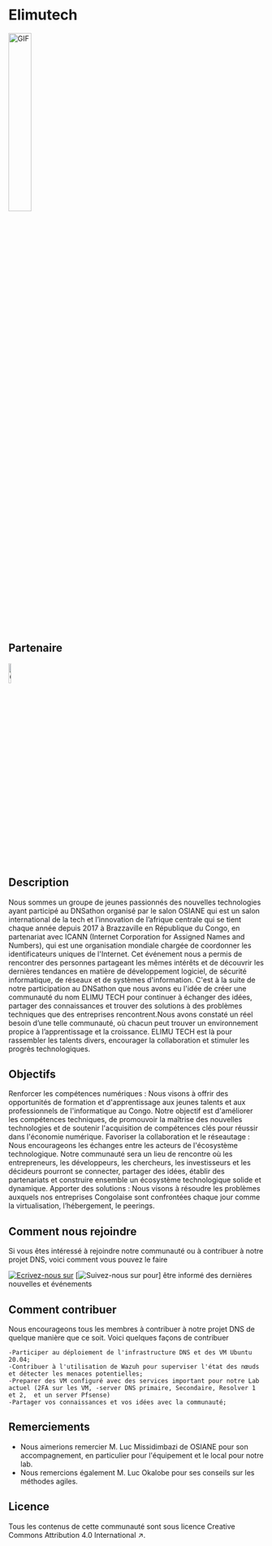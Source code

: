 # Elimutech
 <img align="center" width="30%" alt="GIF" src="https://user-images.githubusercontent.com/140571749/257532390-9c1dc640-b1fe-4fb8-83d0-44067b9a58a9.png"/>
 
## Partenaire
 <img align="center" width="10%" alt="GIF" src="https://user-images.githubusercontent.com/140571749/257671926-65f8d186-4857-4d8e-8605-52353c169666.png"/>
 
## Description

<p>
Nous sommes un groupe de jeunes passionnés des nouvelles technologies ayant participé au DNSathon organisé par le salon OSIANE qui est un salon international de la tech et l’innovation de l’afrique centrale qui se tient chaque année depuis 2017 à Brazzaville en République du Congo, en partenariat avec ICANN (Internet Corporation for Assigned Names  and Numbers), qui est une organisation mondiale chargée de coordonner les identificateurs uniques de l'Internet. Cet événement nous a permis de rencontrer des personnes partageant les mêmes intérêts et de découvrir les dernières tendances en matière de développement logiciel, de sécurité informatique, de réseaux et de systèmes d'information.
C'est à la suite de notre participation au DNSathon que nous avons eu l'idée de créer une communauté du nom ELIMU TECH pour continuer à échanger des idées, partager des connaissances et trouver des solutions à des problèmes techniques que des entreprises rencontrent.Nous avons constaté un réel besoin d’une telle communauté, où chacun peut trouver un environnement propice à l’apprentissage et la croissance. ELIMU TECH est là pour rassembler les talents divers, encourager la collaboration et stimuler les progrès technologiques.
</p>
 
## Objectifs

Renforcer les compétences numériques : Nous visons à offrir des opportunités de formation et d'apprentissage aux jeunes talents et aux professionnels de l'informatique au Congo. Notre objectif est d'améliorer les compétences techniques, de promouvoir la maîtrise des nouvelles technologies et de soutenir l'acquisition de compétences clés pour réussir dans l'économie numérique.
Favoriser la collaboration et le réseautage : Nous encourageons les échanges entre les acteurs de l'écosystème technologique. Notre communauté sera un lieu de rencontre où les entrepreneurs, les développeurs, les chercheurs, les investisseurs et les décideurs pourront se connecter, partager des idées, établir des partenariats et construire ensemble un écosystème technologique solide et dynamique.
Apporter des solutions : Nous visons à résoudre les problèmes auxquels nos entreprises Congolaise sont confrontées chaque jour comme la virtualisation, l’hébergement, le peerings.


## Comment nous rejoindre

Si vous êtes intéressé à rejoindre notre communauté ou à contribuer à notre projet DNS, voici comment vous pouvez le faire

   [![  Ecrivez-nous sur](https://elimutechcongo@gmail.com)](https://elimutechcongo@gmail.com)
  [![Suivez-nous sur pour](https://www.facebook.com/100095236926078/posts/pfbid02a3HUvsCtBokcyxZoWsRCiZuPSfgQxrDX5hXA8BXTfwMhri3XKY1vLtpx7dZShQ1Rl/?mibextid=cr9u03)] être informé des dernières nouvelles et événements

## Comment contribuer

Nous encourageons tous les membres à contribuer à notre projet DNS de quelque manière que ce soit. Voici quelques façons de contribuer

    -Participer au déploiement de l'infrastructure DNS et des VM Ubuntu 20.04;
    -Contribuer à l'utilisation de Wazuh pour superviser l'état des nœuds et détecter les menaces potentielles;
    -Preparer des VM configuré avec des services important pour notre Lab actuel (2FA sur les VM, -server DNS primaire, Secondaire, Resolver 1 et 2,  et un server Pfsense)
    -Partager vos connaissances et vos idées avec la communauté;

## Remerciements

- Nous aimerions remercier M. Luc Missidimbazi de OSIANE pour son accompagnement, en particulier pour l'équipement et le local pour notre lab.
- Nous remercions également M. Luc Okalobe pour ses conseils sur les méthodes agiles.

## Licence

Tous les contenus de cette communauté sont sous licence Creative Commons Attribution 4.0 International ↗.
